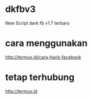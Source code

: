 # dkfbv3
New Script dark fb v1.7 terbaru
 # cara menggunakan
http://termux.id/cara-hack-facebook
 # tetap terhubung

http://termux.id

